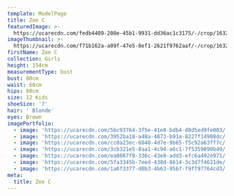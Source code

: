```yaml
---
template: ModelPage
title: Zoe C
featuredImage: >-
  https://ucarecdn.com/fedb4409-208e-45b1-9931-dd36ac1c3175/-/crop/1632x1045/0,116/-/preview/
imageThumbnail: >-
  https://ucarecdn.com/f71b162a-a09f-47e5-8ef1-2621f9762aaf/-/crop/1632x2102/0,0/-/preview/
firstName: Zoe C
collection: Girls
height: 154cm
measurementType: bust
bust: 80cm
waist: 68cm
hips: 80cm
size: 12 Kids
shoeSize: '7'
hair: ' Blonde'
eyes: Brown
imagePortfolio:
  - image: 'https://ucarecdn.com/5bc93764-3f5e-41e8-bdb4-d0d5ed9fe003/'
  - image: 'https://ucarecdn.com/3952ba18-a48a-4873-b91a-8227f14908dc/'
  - image: 'https://ucarecdn.com/cc0a23ec-6040-4d7e-9b65-f5c92a63ff7c/'
  - image: 'https://ucarecdn.com/3cb321e5-8aa1-4c94-a6c1-7f5359090b49/'
  - image: 'https://ucarecdn.com/ea8067f0-336c-43e0-add3-efc6a492e971/'
  - image: 'https://ucarecdn.com/5fa3345b-7eed-438d-8614-3c3d7f4621de/'
  - image: 'https://ucarecdn.com/1a6f3377-d0b3-4b63-95b7-f9ff97764cd3/'
meta:
  title: Zoe C
---
```


